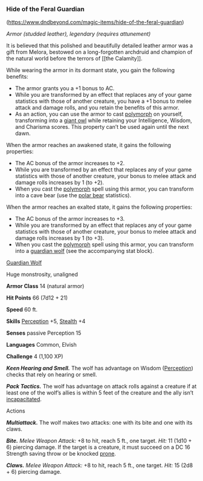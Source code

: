 ### Hide of the Feral Guardian
(https://www.dndbeyond.com/magic-items/hide-of-the-feral-guardian)

_Armor (studded leather), legendary (requires attunement)_

It is believed that this polished and beautifully detailed leather armor was a gift from Melora, bestowed on a long-forgotten archdruid and champion of the natural world before the terrors of [[the Calamity]].

While wearing the armor in its dormant state, you gain the following benefits:

-   The armor grants you a +1 bonus to AC.
-   While you are transformed by an effect that replaces any of your game statistics with those of another creature, you have a +1 bonus to melee attack and damage rolls, and you retain the benefits of this armor.
-   As an action, you can use the armor to cast [polymorph](https://www.dndbeyond.com/spells/polymorph) on yourself, transforming into a [giant owl](https://www.dndbeyond.com/monsters/giant-owl) while retaining your Intelligence, Wisdom, and Charisma scores. This property can’t be used again until the next dawn.

When the armor reaches an awakened state, it gains the following properties:

-   The AC bonus of the armor increases to +2.
-   While you are transformed by an effect that replaces any of your game statistics with those of another creature, your bonus to melee attack and damage rolls increases by 1 (to +2).
-   When you cast the [polymorph](https://www.dndbeyond.com/spells/polymorph) spell using this armor, you can transform into a cave bear (use the [polar bear](https://www.dndbeyond.com/monsters/polar-bear) statistics).

When the armor reaches an exalted state, it gains the following properties:

-   The AC bonus of the armor increases to +3.
-   While you are transformed by an effect that replaces any of your game statistics with those of another creature, your bonus to melee attack and damage rolls increases by 1 (to +3).
-   When you cast the [polymorph](https://www.dndbeyond.com/spells/polymorph) spell using this armor, you can transform into a [guardian wolf](https://www.dndbeyond.com/monsters/guardian-wolf) (see the accompanying stat block).

[Guardian Wolf](https://www.dndbeyond.com/monsters/guardian-wolf)

Huge monstrosity, unaligned

**Armor Class** 14 (natural armor)

**Hit Points** 66 (7d12 + 21)

**Speed** 60 ft.

**Skills** [Perception](https://www.dndbeyond.com/compendium/rules/basic-rules/using-ability-scores#Perception) +5, [Stealth](https://www.dndbeyond.com/compendium/rules/basic-rules/using-ability-scores#Stealth) +4

**Senses** passive Perception 15

**Languages** Common, Elvish

**Challenge** 4 (1,100 XP)

**_Keen Hearing and Smell._** The wolf has advantage on Wisdom ([Perception](https://www.dndbeyond.com/compendium/rules/basic-rules/using-ability-scores#Perception)) checks that rely on hearing or smell.

**_Pack Tactics._** The wolf has advantage on attack rolls against a creature if at least one of the wolf’s allies is within 5 feet of the creature and the ally isn’t [incapacitated](https://www.dndbeyond.com/compendium/rules/basic-rules/appendix-a-conditions#Incapacitated).

Actions

**_Multiattack._** The wolf makes two attacks: one with its bite and one with its claws.

_**Bite.** Melee Weapon Attack:_ +8 to hit, reach 5 ft., one target. _Hit:_ 11 (1d10 + 6) piercing damage. If the target is a creature, it must succeed on a DC 16 Strength saving throw or be knocked [prone](https://www.dndbeyond.com/compendium/rules/basic-rules/appendix-a-conditions#Prone).

_**Claws.** Melee Weapon Attack:_ +8 to hit, reach 5 ft., one target. _Hit:_ 15 (2d8 + 6) piercing damage.